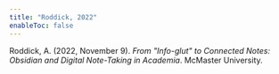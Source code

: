 ```yaml
---
title: "Roddick, 2022"
enableToc: false
---
```


Roddick, A. (2022, November 9). *From "Info-glut" to Connected Notes: Obsidian and Digital Note-Taking in Academia*. McMaster University.
